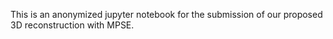 This is an anonymized jupyter notebook for the submission of our proposed 3D reconstruction with MPSE.
